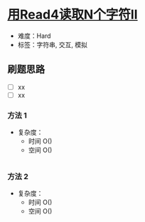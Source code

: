 # [用Read4读取N个字符II](https://leetcode-cn.com/problems/read-n-characters-given-read4-ii-call-multiple-times/)

- 难度：Hard
- 标签：字符串, 交互, 模拟

## 刷题思路

- [ ] xx
- [ ] xx

### 方法 1

- 复杂度：
    - 时间 O()
    - 空间 O()

``` js

```

### 方法 2

- 复杂度：
    - 时间 O()
    - 空间 O()

``` js

```
